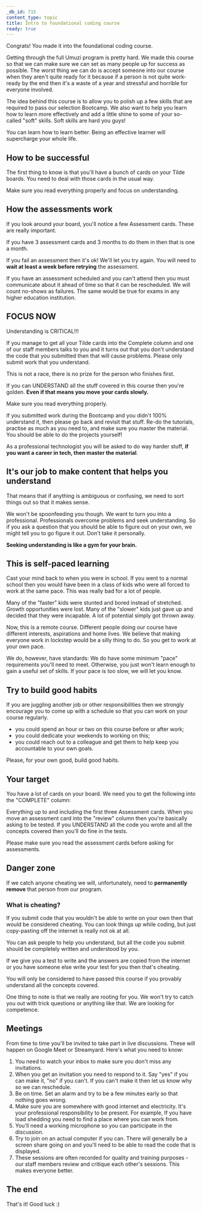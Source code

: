 ```yaml
---
_db_id: 715
content_type: topic
title: Intro to foundational coding course
ready: true
---
```



Congrats! You made it into the foundational coding course.

Getting through the full Umuzi program is pretty hard. We made this course so that we can make sure we can set as many people up for success as possible. The worst thing we can do is accept someone into our course when they aren't quite ready for it because if a person is not quite work-ready by the end then it's a waste of a year and stressful and horrible for everyone involved.

The idea behind this course is to allow you to polish up a few skills that are required to pass our selection Bootcamp. We also want to help you learn how to learn more effectively and add a little shine to some of your so-called "soft" skills. Soft skills are hard you guys!

You can learn how to learn better. Being an effective learner will supercharge your whole life.

## How to be successful

The first thing to know is that you'll have a bunch of cards on your Tilde boards. You need to deal with those cards in the usual way.

Make sure you read everything properly and focus on understanding.


## How the assessments work

If you look around your board, you'll notice a few Assessment cards. These are really important.

If you have 3 assessment cards and 3 months to do them in then that is one a month.

If you fail an assessment then it's ok! We'll let you try again. You will need to **wait at least a week before retrying** the assessment.

If you have an assessment scheduled and you can't attend then you must communicate about it ahead of time so that it can be rescheduled. We will count no-shows as failures. The same would be true for exams in any higher education institution.

## FOCUS NOW

Understanding is CRITICAL!!!

If you manage to get all your Tilde cards into the Complete column and one of our staff members talks to you and it turns out that you don't understand the code that you submitted then that will cause problems. Please only submit work that you understand.

This is not a race, there is no prize for the person who finishes first.

If you can UNDERSTAND all the stuff covered in this course then you're golden. **Even if that means you move your cards slowly.**

Make sure you read everything properly.

If you submitted work during the Bootcamp and you didn't 100% understand it, then please go back and revisit that stuff.  Re-do the tutorials, practise as much as you need to, and make sure you master the material. You should be able to do the projects yourself!

As a professional technologist you will be asked to do way harder stuff, **if you want a career in tech, then master the material**.

## It's our job to make content that helps you understand

That means that if anything is ambiguous or confusing, we need to sort things out so that it makes sense.

We won't be spoonfeeding you though. We want to turn you into a professional. Professionals overcome problems and seek understanding. So if you ask a question that you should be able to figure out on your own, we might tell you to go figure it out. Don't take it personally.

**Seeking understanding is like a gym for your brain.**

## This is self-paced learning

Cast your mind back to when you were in school. If you went to a normal school then you would have been in a class of kids who were all forced to work at the same pace. This was really bad for a lot of people.

Many of the "faster" kids were stunted and bored instead of stretched. Growth opportunities were lost.
Many of the "slower" kids just gave up and decided that they were incapable. A lot of potential simply got thrown away.

Now, this is a remote course. Different people doing our course have different interests, aspirations and home lives. We believe that making everyone work in lockstep would be a silly thing to do. So you get to work at your own pace.

We do, however, have standards: We do have some minimum "pace" requirements you'll need to meet. Otherwise, you just won't learn enough to gain a useful set of skills. If your pace is too slow, we will let you know.

## Try to build good habits

If you are juggling another job or other responsibilities then we strongly encourage you to come up with a schedule so that you can work on your course regularly.

- you could spend an hour or two on this course before or after work;
- you could dedicate your weekends to working on this;
- you could reach out to a colleague and get them to help keep you accountable to your own goals.

Please, for your own good, build good habits.

## Your target

You have a lot of cards on your board. We need you to get the following into the "COMPLETE" column:

Everything up to and including the first three Assessment cards. When you move an assessment card into the "review" column then you're basically asking to be tested. If you UNDERSTAND all the code you wrote and all the concepts covered then you'll do fine in the tests.

Please make sure you read the assessment cards before asking for assessments.

## Danger zone

If we catch anyone cheating we will, unfortunately, need to **permanently remove** that person from our program.

### What is cheating?

If you submit code that you wouldn't be able to write on your own then that would be considered cheating. You can look things up while coding, but just copy-pasting off the internet is really not ok at all.

You can ask people to help you understand, but all the code you submit should be completely written and understood by you.

If we give you a test to write and the answers are copied from the internet or you have someone else write your test for you then that's cheating.

You will only be considered to have passed this course if you provably understand all the concepts covered.

One thing to note is that we really are rooting for you. We won't try to catch you out with trick questions or anything like that. We are looking for competence.

## Meetings

From time to time you'll be invited to take part in live discussions. These will happen on Google Meet or Streamyard. Here's what you need to know:

1. You need to watch your inbox to make sure you don't miss any invitations.
2. When you get an invitation you need to respond to it. Say "yes" if you can make it, "no" if you can't. If you can't make it then let us know why so we can reschedule.
3. Be on time. Set an alarm and try to be a few minutes early so that nothing goes wrong.
4. Make sure you are somewhere with good internet and electricity. It's your professional responsibility to be present. For example, If you have load shedding you need to find a place where you can work from.
5. You'll need a working microphone so you can participate in the discussion.
6. Try to join on an actual computer if you can. There will generally be a screen share going on and you'll need to be able to read the code that is displayed.
7. These sessions are often recorded for quality and training purposes - our staff members review and critique each other's sessions. This makes everyone better.

## The end

That's it! Good luck :)